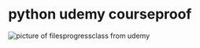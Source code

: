 # python udemy courseproof
![picture of filesprogressclass from udemy](https://user-images.githubusercontent.com/89371970/130547523-3f7988ad-7918-4997-9ea8-25b9885bab6c.png)
